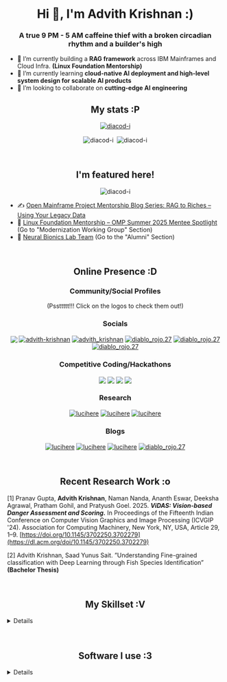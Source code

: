 <!--<img src="https://github.com/Diacod-I/Diacod-I/assets/98768417/4523b1f5-8cf3-4ce5-a037-533fa1975d8e" height=300 width=1000>-->
<h1 align="center">Hi 👋, I'm Advith Krishnan :)</h1>

<h3 align="center">A true 9 PM - 5 AM caffeine thief with a broken circadian rhythm and a builder's high</h3>

- 🔭 I’m currently building a **RAG framework** across IBM Mainframes and Cloud Infra. **(Linux Foundation Mentorship)**
- 🌱 I’m currently learning **cloud-native AI deployment and high-level system design for scalable AI products**
- 👯 I’m looking to collaborate on **cutting-edge AI engineering**

<h2 align="center">My stats :P</h2>
<p align="center"> <a href="https://github.com/ryo-ma/github-profile-trophy"><img src="https://github-profile-trophy.vercel.app/?username=diacod-i&theme=nord&title=-Reviews" alt="diacod-i" /></a> </p>

<p align="center">
  <img align="center" src="https://github-readme-stats.vercel.app/api/top-langs?username=diacod-i&show_icons=true&locale=en&layout=donut&theme=dark&hide=jupyter%20notebook&langs_count=20" alt="diacod-i" />
  &nbsp;<img align="center" src="https://github-readme-stats.vercel.app/api?username=diacod-i&show_icons=true&locale=en&theme=dark&show=reviews,prs_merged,prs_merged_percentage" alt="diacod-i" />
</p>

<br>
<h2 align="center">I'm featured here!</h2>
<p align="center"> <img src="https://komarev.com/ghpvc/?username=diacod-i&label=Profile%20views&color=334652&style=flat" alt="diacod-i" /> </p>

- ✍️ [Open Mainframe Project Mentorship Blog Series: RAG to Riches – Using Your Legacy Data](https://openmainframeproject.org/blog/mentorship-series-rag-to-riches-using-your-legacy-data-by-advith-krishnan/)
- 📰 [Linux Foundation Mentorship – OMP Summer 2025 Mentee Spotlight](https://openmainframeproject.org/blog/omp-summer-2025-mentorship/) (Go to "Modernization Working Group" Section)
- 🦾 [Neural Bionics Lab Team](https://www.neuralbionicslab.com/team) (Go to the "Alumni" Section)

<br><h2 align="center">Online Presence :D</h2>
<h3 align="center">Community/Social Profiles</h3>
<p align="center">(Pssttttt!!! Click on the logos to check them out!)</p>
<h3 align="center">Socials</h3>
<p align="center">
  <a href="mailto:advithkrishnan@gmail.com" target="blank"><img align="center" src="https://img.shields.io/badge/Gmail-D14836?style=for-the-badge&logo=gmail&logoColor=white" /></a> 
  <a href="https://linkedin.com/in/advithkrishnan" target="blank"><img align="center" src="https://img.shields.io/badge/LinkedIn-0077B5?style=for-the-badge&logo=linkedin&logoColor=white" alt="advith-krishnan" /></a>
  <a href="https://twitter.com/advith_krishnan" target="blank"><img align="center" src="https://img.shields.io/badge/X-000000?style=for-the-badge&logo=x&logoColor=white" alt="advith_krishnan" /></a>
  <a href="https://instagram.com/diablo_rojo.27" target="blank"><img align="center" src="https://img.shields.io/badge/Instagram-E4405F?style=for-the-badge&logo=instagram&logoColor=white" alt="diablo_rojo.27" /></a>
  <a href="https://stackoverflow.com/users/18178157/eto-mistier-parince" target="blank"><img align="center" src="https://img.shields.io/badge/Stack_Overflow-FE7A16?style=for-the-badge&logo=stack-overflow&logoColor=white" alt="diablo_rojo.27" /></a>
  <a href="https://www.kaggle.com/lucihere" target="blank"><img align="center" src="https://img.shields.io/badge/Kaggle-20BEFF?style=for-the-badge&logo=Kaggle&logoColor=white" alt="diablo_rojo.27" /></a>
</p>

<h3 align="center">Competitive Coding/Hackathons</h3>
  <p align="center">
  <a href="https://leetcode.com/u/holytempura/" target="blank"><img align="center" src="https://img.shields.io/badge/-LeetCode-FFA116?style=for-the-badge&logo=LeetCode&logoColor=black" /></a>
  <a href="https://codeforces.com/profile/holytempura" target="blank"><img align="center" src="https://img.shields.io/badge/Codeforces-445f9d?style=for-the-badge&logo=Codeforces&logoColor=white" /></a>
  <a href="https://devpost.com/advithsonu?ref_content=user-portfolio&ref_feature=portfolio&ref_medium=global-nav" target="blank"><img align="center" src="https://img.shields.io/badge/Devpost-003E54?style=for-the-badge&logo=Devpost&logoColor=white" /></a>
  <a href="https://www.hackerrank.com/profile/aa3620" target="blank"><img align="center" src="https://img.shields.io/badge/-Hackerrank-2EC866?style=for-the-badge&logo=HackerRank&logoColor=white" /></a>
  </p>

<h3 align="center">Research</h3>
  <p align="center">
  <a href="https://scholar.google.com/citations?hl=en&user=5GQVlvYAAAAJ" target="blank"><img align="center" src="https://img.shields.io/badge/Google_Scholar-4285F4?style=for-the-badge&logo=google-scholar&logoColor=white" alt="lucihere" /></a>
  <a href="https://www.researchgate.net/profile/Advith-Krishnan" target="blank"><img align="center" src="https://img.shields.io/badge/Research_Gate-00CCBB.svg?&style=for-the-badge&logo=ResearchGate&logoColor=white" alt="lucihere" /></a>
  <a href="https://orcid.org/0009-0009-6207-5271" target="blank"><img align="center" src="https://img.shields.io/badge/orcid-A6CE39?style=for-the-badge&logo=orcid&logoColor=white" alt="lucihere" /></a>
  </p>

<h3 align="center">Blogs</h3>
<p align="center">
  <a href="https://dev.to/lucihere" target="blank"><img align="center" src="https://img.shields.io/badge/dev.to-0A0A0A?style=for-the-badge&logo=devdotto&logoColor=white" alt="lucihere" /></a>
  <a href="https://medium.com/@advithkrishnan" target="blank"><img align="center" src="https://img.shields.io/badge/Medium-12100E?style=for-the-badge&logo=medium&logoColor=white" alt="lucihere" /></a>
  <a href="https://hashnode.com/@Diabolikl2" target="blank"><img align="center" src="https://img.shields.io/badge/Hashnode-2962FF?style=for-the-badge&logo=hashnode&logoColor=white" alt="lucihere" /></a>
  <a href="https://app.daily.dev/lucihere" target="blank"><img align="center" src="https://img.shields.io/badge/daily.dev-CE3DF3?style=for-the-badge&logo=dailydotdev&logoColor=white" alt="diablo_rojo.27" /></a>
</p>


<br><h2 align="center">Recent Research Work :o</h2>

[1] Pranav Gupta, **Advith Krishnan**, Naman Nanda, Ananth Eswar, Deeksha Agrawal, Pratham Gohil, and Pratyush Goel. 2025. ***ViDAS: Vision-based Danger Assessment and Scoring.*** In Proceedings of the Fifteenth Indian Conference on Computer Vision Graphics and Image Processing (ICVGIP '24). Association for Computing Machinery, New York, NY, USA, Article 29, 1–9. [https://doi.org/10.1145/3702250.3702279](https://dl.acm.org/doi/10.1145/3702250.3702279)

[2] Advith Krishnan, Saad Yunus Sait. ”Understanding Fine-grained classification with Deep Learning through Fish Species Identification” **(Bachelor Thesis)**

<br><h2 align="center">My Skillset :V</h2>
<details>
<h3 align="left">AI/ML & Data Science</h3>
<p align="left">
  <img src="https://img.shields.io/badge/TensorFlow-FF6F00?style=for-the-badge&logo=tensorflow&logoColor=white" />
  <img src="https://img.shields.io/badge/LangChain-1C3C3C?style=for-the-badge&logo=langchain&logoColor=white" />
  <img src="https://img.shields.io/badge/PyTorch-EE4C2C?style=for-the-badge&logo=pytorch&logoColor=white" />
  <img src="https://img.shields.io/badge/Weights_&_Biases-FFBE00?style=for-the-badge&logo=WeightsAndBiases&logoColor=white" />
  <img src="https://img.shields.io/badge/Keras-FF0000?style=for-the-badge&logo=keras&logoColor=white" />
  <img src="https://img.shields.io/badge/-HuggingFace-FDEE21?style=for-the-badge&logo=HuggingFace&logoColor=gray" />
  <img src="https://img.shields.io/badge/ChatGPT-74aa9c?style=for-the-badge&logo=openai&logoColor=white" />
  <img src="https://img.shields.io/badge/Claude-D97757?style=for-the-badge&logo=claude&logoColor=white" />
  <img src="https://img.shields.io/badge/Google%20Gemini-8E75B2?style=for-the-badge&logo=googlegemini&logoColor=white" />
  <img src="https://img.shields.io/badge/Perplexity-1FB8CD?style=for-the-badge&logo=perplexity&logoColor=white" />
  <img src="https://img.shields.io/badge/GitHub%20Copilot-000000?style=for-the-badge&logo=githubcopilot&logoColor=white" />
  <img src="https://img.shields.io/badge/Numpy-013243?style=for-the-badge&logo=numpy&logoColor=white" />
  <img src="https://img.shields.io/badge/OpenCV-5C3EE8?style=for-the-badge&logo=opencv&logoColor=white" />
  <img src="https://img.shields.io/badge/Pandas-150458?style=for-the-badge&logo=pandas&logoColor=white" />
  <img src="https://img.shields.io/badge/Numba-00A3E0?style=for-the-badge&logo=numba&logoColor=white" />
  <img src="https://img.shields.io/badge/Scikit_Learn-F7931E?style=for-the-badge&logo=scikitlearn&logoColor=white" />
  <img src="https://img.shields.io/badge/SciPy-8CAAE6?style=for-the-badge&logo=scipy&logoColor=white" />
</p>
  
<h3 align="left">Backend & API Frameworks</h3>
<p align="left">
  <img src="https://img.shields.io/badge/Express.js-404D59?style=for-the-badge&logo=express&logoColor=white" />
  <img src="https://img.shields.io/badge/FastAPI-009688?style=for-the-badge&logo=fastapi&logoColor=white" />
  <img src="https://img.shields.io/badge/Node.js-339933?style=for-the-badge&logo=nodedotjs&logoColor=white" />
  <img src="https://img.shields.io/badge/Pydantic-0f1e2b?style=for-the-badge&logo=pydantic&logoColor=white" />
  <img src="https://img.shields.io/badge/Sanity-ff385c?style=for-the-badge&logo=sanity&logoColor=white" />
  <img src="https://img.shields.io/badge/Swagger-85EA2D?style=for-the-badge&logo=swagger&logoColor=black" />
  <img src="https://img.shields.io/badge/Postman-FF6C37?style=for-the-badge&logo=postman&logoColor=white" />
</p>

<h3 align="left">UI/Frontend Frameworks</h3>
<p align="left">
  <img src="https://img.shields.io/badge/React-61DAFB?style=for-the-badge&logo=react&logoColor=black" />
  <img src="https://img.shields.io/badge/Shadcn/UI-000000?style=for-the-badge&logo=tailwindcss&logoColor=white" />
  <img src="https://img.shields.io/badge/Next.js-000000?style=for-the-badge&logo=nextdotjs&logoColor=white" />
  <img src="https://img.shields.io/badge/Tailwind_CSS-38B2AC?style=for-the-badge&logo=tailwind-css&logoColor=white" />
  <img src="https://img.shields.io/badge/Astro-0C1222?style=for-the-badge&logo=astro&logoColor=FDFDFE" />
  <img src="https://img.shields.io/badge/Markdown-000000?style=for-the-badge&logo=markdown&logoColor=white" />
</p>

<h3 align="left">Design</h3>
<p align="left">
  <img src="https://img.shields.io/badge/Behance-1769FF?style=for-the-badge&logo=behance&logoColor=white" />
  <img src="https://img.shields.io/badge/Blender-F5792A?style=for-the-badge&logo=blender&logoColor=white" />
  <img src="https://img.shields.io/badge/Canva-00C4CC?style=for-the-badge&logo=canva&logoColor=white" />
  <img src="https://img.shields.io/badge/Dribbble-EA4C89?style=for-the-badge&logo=dribbble&logoColor=white" />
  <img src="https://img.shields.io/badge/Figma-F24E1E?style=for-the-badge&logo=figma&logoColor=white" />
  <img src="https://img.shields.io/badge/Framer-0055FF?style=for-the-badge&logo=framer&logoColor=white" />
  <img src="https://img.shields.io/badge/Gimp-5C5543?style=for-the-badge&logo=gimp&logoColor=white" />
  <img src="https://img.shields.io/badge/Krita-3BABFF?style=for-the-badge&logo=krita&logoColor=white" />
  <img src="https://img.shields.io/badge/Unsplash-000000?style=for-the-badge&logo=unsplash&logoColor=white" />
  <img src="https://img.shields.io/badge/Font_Awesome-339AF0?style=for-the-badge&logo=fontawesome&logoColor=white" />
</p>

<h3 align="left">Cloud & Infrastructure</h3>
<p align="left">
  <img src="https://img.shields.io/badge/Amazon_Web_Services-FF9900?style=for-the-badge&logo=amazonaws&logoColor=white" />
  <img src="https://img.shields.io/badge/Google_Cloud-4285F4?style=for-the-badge&logo=googlecloud&logoColor=white" />
  <img src="https://img.shields.io/badge/Vercel-000000?style=for-the-badge&logo=vercel&logoColor=white" />
  <img src="https://img.shields.io/badge/Elastic_Cloud-005571?style=for-the-badge&logo=elastic&logoColor=white" />
  <img src="https://img.shields.io/badge/Kubernetes-326ce5?style=for-the-badge&logo=kubernetes&logoColor=white" />
  <img src="https://img.shields.io/badge/Docker-2496ED?style=for-the-badge&logo=docker&logoColor=white" />
  <img src="https://img.shields.io/badge/Podman-892ca0?style=for-the-badge&logo=podman&logoColor=white" />
  <img src="https://img.shields.io/badge/Conda-44A833?style=for-the-badge&logo=anaconda&logoColor=white" />
</p>

<h3 align="left">Miscellaneous</h3>
<p align="left">
  <img src="https://img.shields.io/badge/NPM-CB3837?style=for-the-badge&logo=npm&logoColor=white" />
  <img src="https://img.shields.io/badge/PNPM-F69220?style=for-the-badge&logo=pnpm&logoColor=white" />
  <img src="https://img.shields.io/badge/PyPI-3775A9?style=for-the-badge&logo=pypi&logoColor=white" />
  <img src="https://img.shields.io/badge/CMake-064F8C?style=for-the-badge&logo=cmake&logoColor=white" />
  <img src="https://img.shields.io/badge/Jupyter-F37626?style=for-the-badge&logo=jupyter&logoColor=white" />
  <img src="https://img.shields.io/badge/ESLint-4B32C3?style=for-the-badge&logo=eslint&logoColor=white" />
  <img src="https://img.shields.io/badge/ArcGIS-00783C?style=for-the-badge&logo=esri&logoColor=white" />
</p>
</details>

<br><h2 align="center">Software I use :3</h2>
<details>
<h3 align="left">IDEs & Editors</h3>
<p align="left">
  <img src="https://img.shields.io/badge/Google_Colab-F9AB00?style=for-the-badge&logo=googlecolab&logoColor=white" />
  <img src="https://img.shields.io/badge/Neovim-57A143?style=for-the-badge&logo=neovim&logoColor=white" />
  <img src="https://img.shields.io/badge/Vim-019733?style=for-the-badge&logo=vim&logoColor=white" />
  <img src="https://img.shields.io/badge/VS_Code-007ACC?style=for-the-badge&logo=visualstudiocode&logoColor=white" />
</p>

<h3 align="left">Operating Systems & Boards</h3>
<p align="left">
  <img src="https://img.shields.io/badge/Arch_Linux-1793D1?style=for-the-badge&logo=archlinux&logoColor=white" />
  <img src="https://img.shields.io/badge/Fedora-294172?style=for-the-badge&logo=fedora&logoColor=white" />
  <img src="https://img.shields.io/badge/KDE_Plasma-1D99F3?style=for-the-badge&logo=KDE&logoColor=white" />
  <img src="https://img.shields.io/badge/Linux-FCC624?style=for-the-badge&logo=linux&logoColor=black" />
  <img src="https://img.shields.io/badge/macOS-000000?style=for-the-badge&logo=apple&logoColor=white" />
  <img src="https://img.shields.io/badge/Ubuntu-E95420?style=for-the-badge&logo=ubuntu&logoColor=white" />
  <img src="https://img.shields.io/badge/Windows-0078D6?style=for-the-badge&logo=windows&logoColor=white" />
  <img src="https://img.shields.io/badge/Raspberry_Pi-A22846?style=for-the-badge&logo=raspberrypi&logoColor=white" />
  <img src="https://img.shields.io/badge/Arduino-00979D?style=for-the-badge&logo=arduino&logoColor=white" />
</p>

<h3 align="left">Terminal & CLI Tools</h3>
<p align="left">
  <img src="https://img.shields.io/badge/Alacritty-F46D01?style=for-the-badge&logo=alacritty&logoColor=white" />
  <img src="https://img.shields.io/badge/Git-F05032?style=for-the-badge&logo=git&logoColor=white" />
  <img src="https://img.shields.io/badge/GNU_Bash-4EAA25?style=for-the-badge&logo=gnubash&logoColor=white" />
  <img src="https://img.shields.io/badge/Homebrew-FBB040?style=for-the-badge&logo=homebrew&logoColor=white" />
  <img src="https://img.shields.io/badge/tmux-1BB91F?style=for-the-badge&logo=tmux&logoColor=white" />
  <img src="https://img.shields.io/badge/ZSH-89E051?style=for-the-badge&logo=gnuzsh&logoColor=white" />
</p>

<h3 align="left">Office Tools & Docs</h3>
<p align="left">
  <img src="https://img.shields.io/badge/Notion-000000?style=for-the-badge&logo=notion&logoColor=white" />
  <img src="https://img.shields.io/badge/Miro-050038?style=for-the-badge&logo=miro&logoColor=white" />
  <img src="https://img.shields.io/badge/Trello-0052CC?style=for-the-badge&logo=trello&logoColor=white" />
  <img src="https://img.shields.io/badge/Obsidian-483699?style=for-the-badge&logo=obsidian&logoColor=white" />
  <img src="https://img.shields.io/badge/Overleaf-47A141?style=for-the-badge&logo=overleaf&logoColor=white" />
  <img src="https://img.shields.io/badge/Jira-0052CC?style=for-the-badge&logo=jira&logoColor=white" />
</p>
</details>
